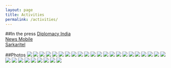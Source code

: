 ```yaml
---
layout: page
title: Activities
permalink: /activities/
---
```

##In the press
<a href="http://diplomacyindia.com/2792-2792/" target="_blank">Diplomacy India</a><br>
<a href="http://www.newsmobile.in/articles/2015/03/26/chilean-biz-leaders-mission-delhi/" target="_blank">News Mobile</a><br>
<a href="http://www.sarkaritel.com/chilean-women-entrepreneurs-in-delhi-to-further-trade-ties-188372/" target="_blank">Sarkaritel</a>

##Photos
<img src="{{ site.baseurl }}/img/gallery/1.jpg">
<img src="{{ site.baseurl }}/img/gallery/2.jpg">
<img src="{{ site.baseurl }}/img/gallery/3.jpg">
<img src="{{ site.baseurl }}/img/gallery/4.jpg">
<img src="{{ site.baseurl }}/img/gallery/5.jpg">
<img src="{{ site.baseurl }}/img/gallery/6.jpg">
<img src="{{ site.baseurl }}/img/gallery/7.jpg">
<img src="{{ site.baseurl }}/img/gallery/8.jpg">
<img src="{{ site.baseurl }}/img/gallery/9.jpg">
<img src="{{ site.baseurl }}/img/gallery/10.jpg">
<img src="{{ site.baseurl }}/img/gallery/11.jpg">
<img src="{{ site.baseurl }}/img/gallery/12.jpg">
<img src="{{ site.baseurl }}/img/gallery/13.jpg">
<img src="{{ site.baseurl }}/img/gallery/14.jpg">
<img src="{{ site.baseurl }}/img/gallery/15.jpg">
<img src="{{ site.baseurl }}/img/gallery/16.jpg">
<img src="{{ site.baseurl }}/img/gallery/17.jpg">
<img src="{{ site.baseurl }}/img/gallery/18.jpg">
<img src="{{ site.baseurl }}/img/gallery/19.jpg">
<img src="{{ site.baseurl }}/img/gallery/20.jpg">
<img src="{{ site.baseurl }}/img/gallery/21.jpg">
<img src="{{ site.baseurl }}/img/gallery/22.jpg">
<img src="{{ site.baseurl }}/img/gallery/23.jpg">
<img src="{{ site.baseurl }}/img/gallery/24.jpg">
<img src="{{ site.baseurl }}/img/gallery/25.jpg">
<img src="{{ site.baseurl }}/img/gallery/26.jpg">
<img src="{{ site.baseurl }}/img/gallery/27.jpg">
<img src="{{ site.baseurl }}/img/gallery/28.jpg">
<img src="{{ site.baseurl }}/img/gallery/29.jpg">
<img src="{{ site.baseurl }}/img/gallery/30.jpg">
<img src="{{ site.baseurl }}/img/gallery/31.jpg">